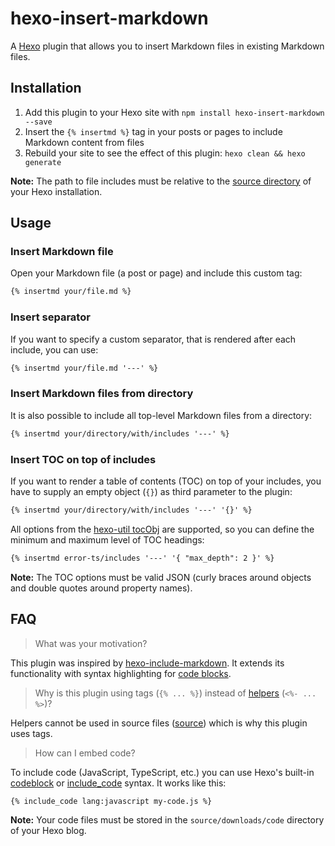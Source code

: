 # hexo-insert-markdown

A [Hexo](https://hexo.io/) plugin that allows you to insert Markdown files in existing Markdown files.

## Installation

1. Add this plugin to your Hexo site with `npm install hexo-insert-markdown --save`
2. Insert the `{% insertmd %}` tag in your posts or pages to include Markdown content from files
3. Rebuild your site to see the effect of this plugin: `hexo clean && hexo generate`

**Note:** The path to file includes must be relative to the [source directory](https://hexo.io/docs/configuration.html#Directory) of your Hexo installation.

## Usage

### Insert Markdown file

Open your Markdown file (a post or page) and include this custom tag:

```md
{% insertmd your/file.md %}
```

### Insert separator

If you want to specify a custom separator, that is rendered after each include, you can use:

```md
{% insertmd your/file.md '---' %}
```

### Insert Markdown files from directory

It is also possible to include all top-level Markdown files from a directory:

```md
{% insertmd your/directory/with/includes '---' %}
```

### Insert TOC on top of includes

If you want to render a table of contents (TOC) on top of your includes, you have to supply an empty object (`{}`) as third parameter to the plugin:

```md
{% insertmd your/directory/with/includes '---' '{}' %}
```

All options from the [hexo-util tocObj](https://github.com/hexojs/hexo-util/tree/2.6.0#tocobjstr-options) are supported, so you can define the minimum and maximum level of TOC headings:

```md
{% insertmd error-ts/includes '---' '{ "max_depth": 2 }' %}
```

**Note:** The TOC options must be valid JSON (curly braces around objects and double quotes around property names).

## FAQ

> What was your motivation?

This plugin was inspired by [hexo-include-markdown](https://github.com/tea3/hexo-include-markdown). It extends its functionality with syntax highlighting for [code blocks](https://hexo.io/docs/syntax-highlight.html#How-to-use-code-block-in-posts).

> Why is this plugin using tags (`{% ... %}`) instead of [helpers](https://hexo.io/docs/helpers) (`<%- ... %>`)?

Helpers cannot be used in source files ([source](https://github.com/hexojs/site/pull/118)) which is why this plugin uses tags.

> How can I embed code?

To include code (JavaScript, TypeScript, etc.) you can use Hexo's built-in [codeblock](https://hexo.io/docs/tag-plugins.html#Code-Block) or [include_code](https://hexo.io/docs/tag-plugins.html#Include-Code) syntax. It works like this:

```
{% include_code lang:javascript my-code.js %}
```

**Note:** Your code files must be stored in the `source/downloads/code` directory of your Hexo blog.
